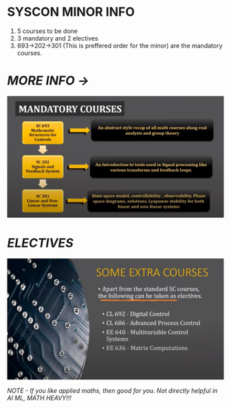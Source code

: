 # SYSCON MINOR INFO
1. 5 courses to be done
2. 3 mandatory and 2 electives
3. 693->202->301 (This is preffered order for the minor) are the mandatory courses.
# *MORE INFO ->*
![Alt text](image-12.png)
# *ELECTIVES* 
![Alt text](image-13.png)

*NOTE - If you like applied maths, then good for you. Not directly helpful in AI ML, MATH HEAVY!!!*
